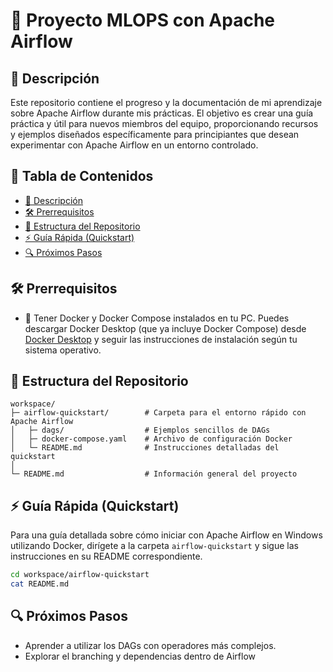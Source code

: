 # 🚀 Proyecto MLOPS con Apache Airflow

## 📝 Descripción

Este repositorio contiene el progreso y la documentación de mi aprendizaje sobre Apache Airflow durante mis prácticas. El objetivo es crear una guía práctica y útil para nuevos miembros del equipo, proporcionando recursos y ejemplos diseñados específicamente para principiantes que desean experimentar con Apache Airflow en un entorno controlado.

## 📑 Tabla de Contenidos

- [📝 Descripción](#📝-descripción)
- [🛠️ Prerrequisitos](#🛠️-prerrequisitos)
- [📂 Estructura del Repositorio](#📂-estructura-del-repositorio)
- [⚡ Guía Rápida (Quickstart)](#⚡-guía-rápida-quickstart)
- [🔍 Próximos Pasos](#🔍-próximos-pasos)

## 🛠️ Prerrequisitos

- 🐳 Tener Docker y Docker Compose instalados en tu PC. Puedes descargar Docker Desktop (que ya incluye Docker Compose) desde [Docker Desktop](https://www.docker.com/products/docker-desktop) y seguir las instrucciones de instalación según tu sistema operativo.

## 📂 Estructura del Repositorio

```
workspace/
├─ airflow-quickstart/        # Carpeta para el entorno rápido con Apache Airflow
│   ├─ dags/                  # Ejemplos sencillos de DAGs
│   ├─ docker-compose.yaml    # Archivo de configuración Docker
│   └─ README.md              # Instrucciones detalladas del quickstart
│
└─ README.md                  # Información general del proyecto
```

## ⚡ Guía Rápida (Quickstart)

Para una guía detallada sobre cómo iniciar con Apache Airflow en Windows utilizando Docker, dirígete a la carpeta `airflow-quickstart` y sigue las instrucciones en su README correspondiente.

```bash
cd workspace/airflow-quickstart
cat README.md
```

## 🔍 Próximos Pasos

- Aprender a utilizar los DAGs con operadores más complejos.
- Explorar el branching y dependencias dentro de Airflow
